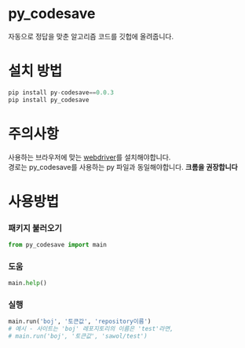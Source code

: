 # py_codesave
자동으로 정답을 맞춘 알고리즘 코드를 깃헙에 올려줍니다.

# 설치 방법
```python
pip install py-codesave==0.0.3
pip install py_codesave
```
# 주의사항
사용하는 브라우저에 맞는 [webdriver](https://www.selenium.dev/documentation/ko/webdriver/driver_requirements/#빠른-참조)를 설치해야합니다.  
경로는 py_codesave를 사용하는 py 파일과 동일해야합니다.
__크롬을 권장합니다__

# 사용방법
### 패키지 불러오기
```python
from py_codesave import main
```

### 도움
```python
main.help()
```

### 실행
```python
main.run('boj', '토큰값', 'repository이름')
# 예시 - 사이트는 'boj' 레포지토리의 이름은 'test'라면,
# main.run('boj', '토큰값', 'sawol/test')
```

